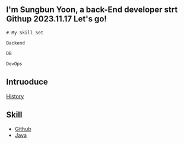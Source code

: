 ## I'm Sungbun Yoon, a back-End developer strt Githup 2023.11.17 Let's go!
```
# My Skill Set 

Backend

DB

DevOps
```

## Intruoduce
[History](history/README.md)


## Skill
- [Github](GithubToUse/README.md)
- [Java](Java/README.md)

